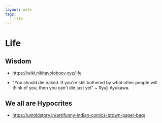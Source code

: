 ```yaml
---
layout: note
tags:
  - life
---
```


# Life

## Wisdom

- https://wiki.nikitavoloboev.xyz/life

- "You should die naked. If you're still bothered by what other people will think of you, then you can't die just yet" ~ Ryuji Ayukawa.

## We all are Hypocrites

- https://untoldstory.in/art/funny-indian-comics-brown-paper-bag/
